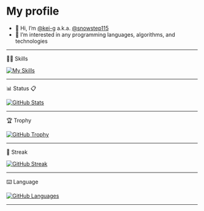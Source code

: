 # My profile

- 👋 Hi, I’m [@kei-g](https://github.com/kei-g) a.k.a. [@snowstep115](https://github.com/snowstep115)
- 👀 I’m interested in any programming languages, algorithms, and technologies

<!--
- 🌱 I’m currently learning ...
- 💞️ I’m looking to collaborate on ...
- 📫 How to reach me ...
-->

---

:technologist: Skills

[![My Skills](https://skillicons.dev/icons?i=angular,bash,bootstrap,bsd,c,cs,cpp,cmake,css,docker,dotnet,git,github,githubactions,haskell,heroku,html,java,js,jquery,latex,linux,lua,md,mysql,nginx,nodejs,postgres,powershell,py,rails,redis,regex,ruby,rust,sass,sqlite,stackoverflow,svg,twitter,ts,vim,vscode,wasm)](https://skillicons.dev)

---

:bar_chart: Status :clipboard:

[![GitHub Stats](https://github-readme-stats.vercel.app/api?username=kei-g&show_icons=true&theme=nord)](https://github.com/anuraghazra/github-readme-stats)

---

:trophy: Trophy

[![GitHub Trophy](https://github-profile-trophy.vercel.app/?username=kei-g&column=4&theme=nord&title=MultiLanguage,Commit,Repositories)](https://github.com/ryo-ma/github-profile-trophy)

---

:runner: Streak

[![GitHub Streak](https://github-readme-streak-stats.herokuapp.com?user=kei-g&theme=nord)](https://git.io/streak-stats)

---

:keyboard: Language

[![GitHub Languages](https://github-readme-stats.vercel.app/api/top-langs/?hide=html,javascript,makefile&langs_count=10&layout=compact&username=kei-g)](https://github.com/anuraghazra/github-readme-stats)

---
